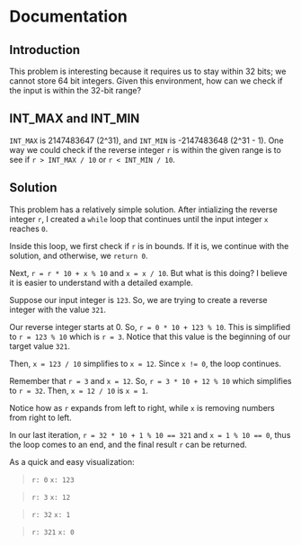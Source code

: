 # Documentation

## Introduction

This problem is interesting because it requires us to stay within 32 bits; we cannot store 64 bit integers. Given this environment, how can we check if the input is within the 32-bit range? 

## INT_MAX and INT_MIN

```INT_MAX``` is 2147483647 (2^31), and ```INT_MIN``` is -2147483648 (2^31 - 1). One way we could check if the reverse integer ```r``` is within the given range is to see if ```r > INT_MAX / 10``` or ```r < INT_MIN / 10```.

## Solution

This problem has a relatively simple solution. After intializing the reverse integer ```r```, I created a ```while``` loop that continues until the input integer ```x``` reaches ```0```. 

Inside this loop, we first check if ```r``` is in bounds. If it is, we continue with the solution, and otherwise, we ```return 0```. 

Next, ```r = r * 10 + x % 10``` and ```x = x / 10```. But what is this doing? I believe it is easier to understand with a detailed example.

Suppose our input integer is ```123```. So, we are trying to create a reverse integer with the value ```321```. 

Our reverse integer starts at 0. So, ```r = 0 * 10 + 123 % 10```. This is simplified to ```r = 123 % 10``` which is ```r = 3```. Notice that this value is the beginning of our target value ```321```. 

Then, ```x = 123 / 10``` simplifies to ```x = 12```. Since ```x != 0```, the loop continues.

Remember that ```r = 3``` and ```x = 12```. So, ```r = 3 * 10 + 12 % 10``` which simplifies to ```r = 32```. Then, ```x = 12 / 10``` is ```x = 1```.

Notice how as ```r``` expands from left to right, while ```x``` is removing numbers from right to left. 

In our last iteration, ```r = 32 * 10 + 1 % 10 == 321``` and ```x = 1 % 10 == 0```, thus the loop comes to an end, and the final result ```r``` can be returned. 

As a quick and easy visualization:

> ```r: 0```
> ```x: 123```

> ```r: 3```
> ```x: 12```

> ```r: 32```
> ```x: 1```
  
> ```r: 321```
> ```x: 0```
